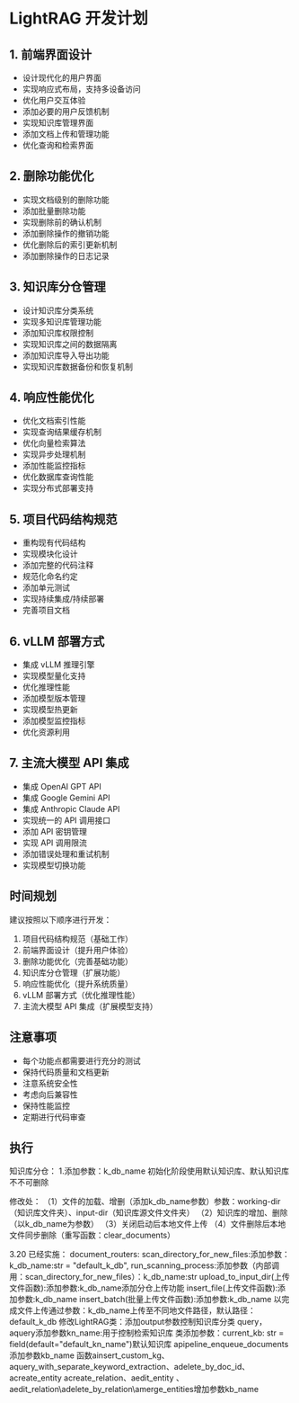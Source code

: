 # LightRAG 开发计划

## 1. 前端界面设计
- 设计现代化的用户界面
- 实现响应式布局，支持多设备访问
- 优化用户交互体验
- 添加必要的用户反馈机制
- 实现知识库管理界面
- 添加文档上传和管理功能
- 优化查询和检索界面

## 2. 删除功能优化
- 实现文档级别的删除功能
- 添加批量删除功能
- 实现删除前的确认机制
- 添加删除操作的撤销功能
- 优化删除后的索引更新机制
- 添加删除操作的日志记录

## 3. 知识库分仓管理
- 设计知识库分类系统
- 实现多知识库管理功能
- 添加知识库权限控制
- 实现知识库之间的数据隔离
- 添加知识库导入导出功能
- 实现知识库数据备份和恢复机制

## 4. 响应性能优化
- 优化文档索引性能
- 实现查询结果缓存机制
- 优化向量检索算法
- 实现异步处理机制
- 添加性能监控指标
- 优化数据库查询性能
- 实现分布式部署支持

## 5. 项目代码结构规范
- 重构现有代码结构
- 实现模块化设计
- 添加完整的代码注释
- 规范化命名约定
- 添加单元测试
- 实现持续集成/持续部署
- 完善项目文档

## 6. vLLM 部署方式
- 集成 vLLM 推理引擎
- 实现模型量化支持
- 优化推理性能
- 添加模型版本管理
- 实现模型热更新
- 添加模型监控指标
- 优化资源利用

## 7. 主流大模型 API 集成
- 集成 OpenAI GPT API
- 集成 Google Gemini API
- 集成 Anthropic Claude API
- 实现统一的 API 调用接口
- 添加 API 密钥管理
- 实现 API 调用限流
- 添加错误处理和重试机制
- 实现模型切换功能

## 时间规划
建议按照以下顺序进行开发：
1. 项目代码结构规范（基础工作）
2. 前端界面设计（提升用户体验）
3. 删除功能优化（完善基础功能）
4. 知识库分仓管理（扩展功能）
5. 响应性能优化（提升系统质量）
6. vLLM 部署方式（优化推理性能）
7. 主流大模型 API 集成（扩展模型支持）

## 注意事项
- 每个功能点都需要进行充分的测试
- 保持代码质量和文档更新
- 注意系统安全性
- 考虑向后兼容性
- 保持性能监控
- 定期进行代码审查 


## 执行


知识库分仓：
1.添加参数：k_db_name
初始化阶段使用默认知识库、默认知识库不不可删除

修改处：
（1）文件的加载、增删（添加k_db_name参数）参数：working-dir（知识库文件夹）、input-dir（知识库源文件文件夹）
（2）知识库的增加、删除（以k_db_name为参数）
（3）关闭启动后本地文件上传
（4）文件删除后本地文件同步删除（重写函数：clear_documents）

3.20
已经实施：
document_routers:
    scan_directory_for_new_files:添加参数：k_db_name:str = "default_k_db",
    run_scanning_process:添加参数（内部调用：scan_directory_for_new_files）：k_db_name:str
    upload_to_input_dir(上传文件函数):添加参数:k_db_name添加分仓上传功能
    insert_file(上传文件函数):添加参数:k_db_name
    insert_batch(批量上传文件函数):添加参数:k_db_name
以完成文件上传通过参数：k_db_name上传至不同地文件路径，默认路径：default_k_db
修改LightRAG类：添加output参数控制知识库分类
    query，aquery添加参数kn_name:用于控制检索知识库
    类添加参数：current_kb: str = field(default="default_kn_name")默认知识库
    apipeline_enqueue_documents添加参数kb_name 
    函数ainsert_custom_kg、aquery_with_separate_keyword_extraction、adelete_by_doc_id、acreate_entity
    acreate_relation、aedit_entity 、aedit_relation\adelete_by_relation\amerge_entities增加参数kb_name



